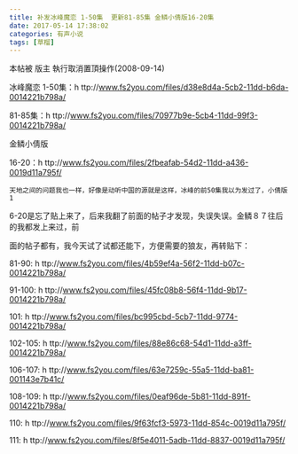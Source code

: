 ```yaml
---
title: 补发冰峰魔恋 1-50集  更新81-85集 金鳞小倩版16-20集
date: 2017-05-14 17:38:02
categories: 有声小说
tags: [草榴]
---
```

本帖被 版主 執行取消置頂操作(2008-09-14)



冰峰魔恋
1-50集：h ttp://www.fs2you.com/files/d38e8d4a-5cb2-11dd-b6da-0014221b798a/

81-85集：h ttp://www.fs2you.com/files/70977b9e-5cb4-11dd-99f3-0014221b798a/

金鳞小倩版

16-20：h ttp://www.fs2you.com/files/2fbeafab-54d2-11dd-a436-0019d11a795f/

    天地之间的问题我也一样，好像是动听中国的源就是这样，冰峰的前50集我以为发过了，小倩版1

6-20是忘了贴上来了，后来我翻了前面的帖子才发现，失误失误。金鳞８７往后的我都发上来过，前

面的帖子都有，我今天试了试都还能下，方便需要的狼友，再转贴下：

81-90: h ttp://www.fs2you.com/files/4b59ef4a-56f2-11dd-b07c-0014221b798a/

91-100: h ttp://www.fs2you.com/files/45fc08b8-56f4-11dd-9b17-0014221b798a/

101: h ttp://www.fs2you.com/files/bc995cbd-5cb7-11dd-9774-0014221b798a/

102-105: h ttp://www.fs2you.com/files/88e86c68-54d1-11dd-a3ff-0014221b798a/

106-107: h ttp://www.fs2you.com/files/63e7259c-55a5-11dd-ba81-001143e7b41c/

108-109: h ttp://www.fs2you.com/files/0eaf96de-5b81-11dd-891f-0014221b798a/

110: h ttp://www.fs2you.com/files/9f63fcf3-5973-11dd-854c-0019d11a795f/

111: h ttp://www.fs2you.com/files/8f5e4011-5adb-11dd-8837-0019d11a795f/